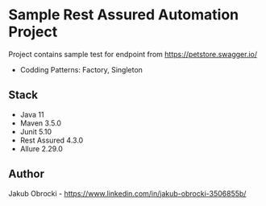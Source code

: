 # Sample Rest Assured Automation Project

Project contains sample test for endpoint from https://petstore.swagger.io/

- Codding Patterns: Factory, Singleton

## Stack

- Java 11
- Maven 3.5.0
- Junit 5.10
- Rest Assured 4.3.0
- Allure 2.29.0

## Author

Jakub Obrocki - https://www.linkedin.com/in/jakub-obrocki-3506855b/
